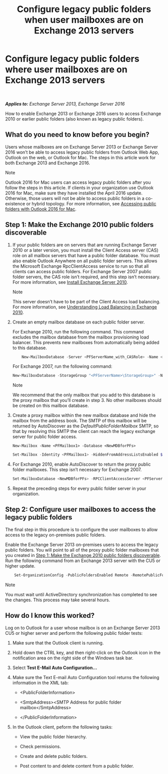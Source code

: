﻿---
title: 'Configure legacy public folders when user mailboxes are on Exchange 2013 servers'
TOCTitle: Configure legacy public folders where user mailboxes are on Exchange 2013 servers
ms:assetid: 1d5ca19e-696e-4054-a634-15dd34d952b7
ms:mtpsurl: https://technet.microsoft.com/en-us/library/Dn690134(v=EXCHG.150)
ms:contentKeyID: 62380198
ms.date: 03/27/2017
mtps_version: v=EXCHG.150
---

# Configure legacy public folders where user mailboxes are on Exchange 2013 servers

 

_**Applies to:** Exchange Server 2013, Exchange Server 2016_


How to enable Exchange 2013 or Exchange 2016 users to access Exchange 2010 or earlier public folders (also known as legacy public folders).

## What do you need to know before you begin?

Users whose mailboxes are on Exchange Server 2013 or Exchange Server 2016 won’t be able to access legacy public folders from Outlook Web App, Outlook on the web, or Outlook for Mac. The steps in this article work for both Exchange 2013 and Exchange 2016.


> [!NOTE]
> Outlook 2016 for Mac users can access legacy public folders after you follow the steps in this article. If clients in your organization use Outlook 2016 for Mac, make sure they have installed the April 2016 update. Otherwise, those users will not be able to access public folders in a co-existence or hybrid topology. For more information, see <A href="https://docs.microsoft.com/en-us/exchange/collaboration-exo/public-folders/access-public-folders-with-outlook-2016-for-mac">Accessing public folders with Outlook 2016 for Mac</A>.



## Step 1: Make the Exchange 2010 public folders discoverable

1.  If your public folders are on servers that are running Exchange Server 2010 or a later version, you must install the Client Access server (CAS) role on all mailbox servers that have a public folder database. You must also enable Outlook Anywhere on all public folder servers. This allows the Microsoft Exchange RpcClientAccess service to run so that all clients can access public folders. For Exchange Server 2007 public folder servers, the CAS role isn’t required, and this step isn’t necessary. For more information, see [Install Exchange Server 2010](install-exchange-2013-using-the-setup-wizard-exchange-2013-help.md).
    

    > [!NOTE]
    > This server doesn’t have to be part of the Client Access load balancing. For more information, see <A href="https://technet.microsoft.com/en-us/library/ff625247(v=exchg.141).aspx">Understanding Load Balancing in Exchange 2010</A>.



2.  Create an empty mailbox database on each public folder server.
    
    For Exchange 2010, run the following command. This command excludes the mailbox database from the mailbox provisioning load balancer. This prevents new mailboxes from automatically being added to this database.
    
    ```powershell
        New-MailboxDatabase -Server <PFServerName_with_CASRole> -Name <NewMDBforPFs> -IsExcludedFromProvisioning $true 
    ```
    
    For Exchange 2007, run the following command:
    
    ```powershell
    New-MailboxDatabase -StorageGroup "<PFServerName>\StorageGroup>" -Name <NewMDBforPFs>
    ```
    

    > [!NOTE]
    > We recommend that the only mailbox that you add to this database is the proxy mailbox that you’ll create in step&nbsp;3. No other mailboxes should be created on this mailbox database.



3.  Create a proxy mailbox within the new mailbox database and hide the mailbox from the address book. The SMTP of this mailbox will be returned by AutoDiscover as the *DefaultPublicFolderMailbox* SMTP, so that by resolving this SMTP the client can reach the legacy exchange server for public folder access.
    
    ```
    New-Mailbox -Name <PFMailbox1> -Database <NewMDBforPFs> 
    ```

    ```powershell
    Set-Mailbox -Identity <PFMailbox1> -HiddenFromAddressListsEnabled $true
    ```
    

4.  For Exchange 2010, enable AutoDiscover to return the proxy public folder mailboxes. This step isn’t necessary for Exchange 2007.
    
    ```powershell
    Set-MailboxDatabase <NewMDBforPFs> -RPCClientAccessServer <PFServerName_with_CASRole>
    ```

5.  Repeat the preceding steps for every public folder server in your organization.

## Step 2: Configure user mailboxes to access the legacy public folders

The final step in this procedure is to configure the user mailboxes to allow access to the legacy on-premises public folders.

Enable the Exchange Server 2013 on-premises users to access the legacy public folders. You will point to all of the proxy public folder mailboxes that you created in [Step 1: Make the Exchange 2010 public folders discoverable](https://docs.microsoft.com/en-us/exchange/collaboration-exo/public-folders/set-up-legacy-hybrid-public-folders). Run the following command from an Exchange 2013 server with the CU5 or higher update.
    
```powershell
    Set-OrganizationConfig -PublicFoldersEnabled Remote -RemotePublicFolderMailboxes ProxyMailbox1,ProxyMailbox2,ProxyMailbox3
```

> [!NOTE]
> You must wait until ActiveDirectory synchronization has completed to see the changes. This process may take several hours.



## How do I know this worked?

Log on to Outlook for a user whose mailbox is on an Exchange Server 2013 CU5 or higher server and perform the following public folder tests:

1.  Make sure that the Outlook client is running.

2.  Hold down the CTRL key, and then right-click on the Outlook icon in the notification area on the right side of the Windows task bar.

3.  Select **Test E-Mail Auto Configuration…**

4.  Make sure the Text E-mail Auto Configuration tool returns the following information in the XML tab:
    
      - \<PublicFolderInformation\>
    
      - \<SmtpAddress\>\<SMTP Address for public folder mailbox\</SmtpAddress\>
    
      - \</PublicFolderInformation\>

5.  In the Outlook client, peform the following tasks:
    
      - View the public folder hierarchy.
    
      - Check permissions.
    
      - Create and delete public folders.
    
      - Post content to and delete content from a public folder.

